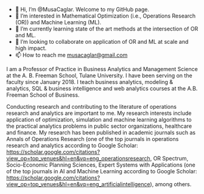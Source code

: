- 👋 Hi, I’m @MusaCaglar. Welcome to my GitHub page.
- 👀 I’m interested in Mathematical Optimization (i.e., Operations Research (OR)) and Machine Learning (ML).
- 🌱 I’m currently learning state of the art methods at the intersection of OR and ML.
- 💞️ I’m looking to collaborate on application of OR and ML at scale and high impact.
- 📫 How to reach me musacaglar@gmail.com

I am a Professor of Practice in Business Analytics and Management Science at the A. B. Freeman School, Tulane University. I have been serving on the faculty since January 2018. I teach business analytics, modeling & analytics, SQL & business intelligence and web analytics courses at the A.B. Freeman School of Business.

Conducting research and contributing to the literature of operations research and analytics are important to me. My research interests include application of optimization, simulation and machine learning algorithms to the practical analytics problems in public sector organizations, healthcare and finance. My research has been published in academic journals such as Annals of Operations Research (one of the top journals in operations research and analytics according to Google Scholar: https://scholar.google.com/citations?view_op=top_venues&hl=en&vq=eng_operationsresearch, OR Spectrum, Socio-Economic Planning Sciences, Expert Systems with Applications (one of the top journals in AI and Machine Learning according to Google Scholar: https://scholar.google.com/citations?view_op=top_venues&hl=en&vq=eng_artificialintelligence), among others.

<!---
MusaCaglar/MusaCaglar is a ✨ special ✨ repository because its `README.md` (this file) appears on your GitHub profile.
You can click the Preview link to take a look at your changes.
--->
